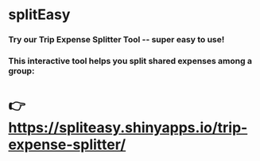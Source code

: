 # splitEasy
### Try our Trip Expense Splitter Tool -- super easy to use!
### This interactive tool helps you split shared expenses among a group:   
# 👉 https://spliteasy.shinyapps.io/trip-expense-splitter/
